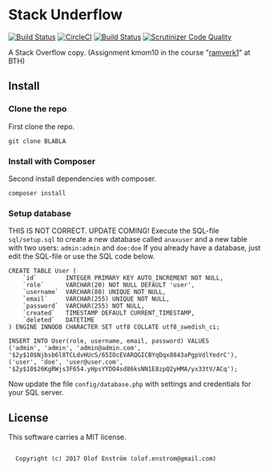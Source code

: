Stack Underflow
==================================

[![Build Status](https://travis-ci.org/oenstrom/ramverk1-kmom10.svg?branch=master)](https://travis-ci.org/oenstrom/ramverk1-kmom10)
[![CircleCI](https://circleci.com/gh/oenstrom/ramverk1-kmom10.svg?style=svg)](https://circleci.com/gh/oenstrom/ramverk1-kmom10)
[![Build Status](https://scrutinizer-ci.com/g/oenstrom/ramverk1-kmom10/badges/build.png?b=master)](https://scrutinizer-ci.com/g/oenstrom/ramverk1-kmom10/build-status/master)
[![Scrutinizer Code Quality](https://scrutinizer-ci.com/g/oenstrom/ramverk1-kmom10/badges/quality-score.png?b=master)](https://scrutinizer-ci.com/g/oenstrom/ramverk1-kmom10/?branch=master)

A Stack Overflow copy. (Assignment kmom10 in the course "[ramverk1](https://dbwebb.se/kurser/ramverk1/kmom10)" at BTH)


Install
------------------

### Clone the repo

First clone the repo.

```
git clone BLABLA
```


### Install with Composer

Second install dependencies with composer.
```
composer install
```


### Setup database
THIS IS NOT CORRECT. UPDATE COMING!
Execute the SQL-file `sql/setup.sql` to create a new database called `anaxuser` and a new table with two users:
`admin:admin` and `doe:doe`
If you already have a database, just edit the SQL-file or use the SQL code below.
```
CREATE TABLE User (
    `id`        INTEGER PRIMARY KEY AUTO_INCREMENT NOT NULL,
    `role`      VARCHAR(20) NOT NULL DEFAULT 'user',
    `username`  VARCHAR(80) UNIQUE NOT NULL,
    `email`     VARCHAR(255) UNIQUE NOT NULL,
    `password`  VARCHAR(255) NOT NULL,
    `created`   TIMESTAMP DEFAULT CURRENT_TIMESTAMP,
    `deleted`   DATETIME
) ENGINE INNODB CHARACTER SET utf8 COLLATE utf8_swedish_ci;

INSERT INTO User(role, username, email, password) VALUES
('admin', 'admin', 'admin@admin.com', '$2y$10$Njbsb6l8TCLdvHUcS/65IOcEVARQGICBYqDqx8843aPgpVdlYedrC'),
('user', 'doe', 'user@user.com', '$2y$10$26KgRWjs3F654.yHpsYYDO4sd86ksNN1E8zpQ2yHMA/yx33tV/ACq');
```
Now update the file `config/database.php` with settings and credentials for your SQL server.



License
------------------
This software carries a MIT license.


```

  Copyright (c) 2017 Olof Enström (olof.enstrom@gmail.com)

```
